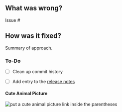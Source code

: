 ## What was wrong?

Issue #

## How was it fixed?

Summary of approach.

### To-Do

[//]: # (Stay ahead of things, add list items here!)
- [ ] Clean up commit history

[//]: # (For important changes that should go into the release notes please add a newsfragment file as explained here: https://github.com/platonnetwork/platon-account/blob/master/newsfragments/README.md)

[//]: # (See: https://platon-account.readthedocs.io/en/latest/contributing.html#pull-requests)
- [ ] Add entry to the [release notes](https://github.com/platonnetwork/platon-account/blob/master/newsfragments/README.md)

#### Cute Animal Picture

![put a cute animal picture link inside the parentheses]()
